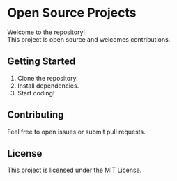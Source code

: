 # Open Source Projects

Welcome to the repository!  
This project is open source and welcomes contributions.

## Getting Started

1. Clone the repository.
2. Install dependencies.
3. Start coding!

## Contributing

Feel free to open issues or submit pull requests.

## License

This project is licensed under the MIT License.